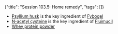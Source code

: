{"title": "Session 103.5: Home remedy", "tags": []}
* [Psyllium husk](https://www.lazada.sg/products/telephone-sat-isabgol-by-sri-ambikas-i303732152-s537402777.html) is the key ingredient of [Fybogel](https://www.guardian.com.sg/fybogel-natural-fibre-drink-orange-30-sachets/p/207282?lang=en)
* [N-acetyl cysteine](https://sg.iherb.com/c/n-acetyl-cysteine-nac) is the key ingredient of [Fluimucil](https://flurescue.com.sg/)
* [Whey protein powder](https://www.myprotein.com.sg/sports-nutrition/impact-whey-protein/10530943.html)

